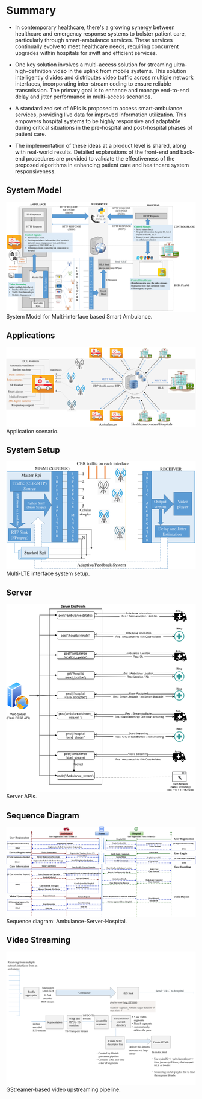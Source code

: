 # Summary

- In contemporary healthcare, there's a growing synergy between healthcare and emergency response systems to bolster patient care, particularly through smart-ambulance services. These services continually evolve to meet healthcare needs, requiring concurrent upgrades within hospitals for swift and efficient services.

- One key solution involves a multi-access solution for streaming ultra-high-definition video in the uplink from mobile systems. This solution intelligently divides and distributes video traffic across multiple network interfaces, incorporating inter-stream coding to ensure reliable transmission. The primary goal is to enhance and manage end-to-end delay and jitter performance in multi-access scenarios.

- A standardized set of APIs is proposed to access smart-ambulance services, providing live data for improved information utilization. This empowers hospital systems to be highly responsive and adaptable during critical situations in the pre-hospital and post-hospital phases of patient care.

- The implementation of these ideas at a product level is shared, along with real-world results. Detailed explanations of the front-end and back-end procedures are provided to validate the effectiveness of the proposed algorithms in enhancing patient care and healthcare system responsiveness.

## System Model

![System Model](assets/System.png)
System Model for Multi-interface based Smart Ambulance.


## Applications
![Applications](assets/MAS_arch.png)
Application scenario.


## System Setup
![System Setup](assets/setup.png)
Multi-LTE interface system setup.


## Server
![Server](assets/server.png)
Server APIs.


## Sequence Diagram
![Sequence Diagram](assets/SequenceDiagram.png)
Sequence diagram: Ambulance-Server-Hospital.


## Video Streaming
![Video Streaming](assets/Gstreammer_video.png)
GStreamer-based video upstreaming pipeline.





